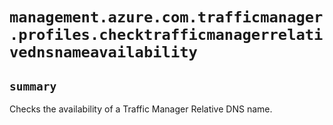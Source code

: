 # `management.azure.com.trafficmanager.profiles.checktrafficmanagerrelativednsnameavailability`

## `summary`
Checks the availability of a Traffic Manager Relative DNS name.


